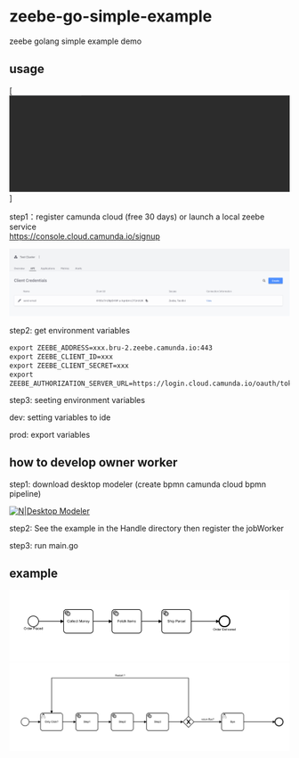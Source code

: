 # zeebe-go-simple-example
zeebe golang simple example demo

## usage
[![N|TOKEN](./images/execute.gif)]

step1：register camunda cloud (free 30 days) or launch a local zeebe service  
https://console.cloud.camunda.io/signup

[![N|TOKEN](./images/create-camunda-cred.png)](https://console.cloud.camunda.io)

step2: get environment variables

```shell
export ZEEBE_ADDRESS=xxx.bru-2.zeebe.camunda.io:443
export ZEEBE_CLIENT_ID=xxx
export ZEEBE_CLIENT_SECRET=xxx
export ZEEBE_AUTHORIZATION_SERVER_URL=https://login.cloud.camunda.io/oauth/token
```

step3: seeting environment variables

dev: setting variables to ide

prod: export variables

## how to develop owner worker

step1: download desktop modeler (create bpmn camunda cloud bpmn pipeline)

[![N|Desktop Modeler]()](https://camunda.com/download/modeler/)

step2: See the example in the Handle directory then register the jobWorker

step3: run main.go

## example
[![N|BPMN1](./images/order-process.png)](./bpmn/order-process.bpmn)
[![N|BPMN2](./images/step1-2-3-click-bpmn-example.png)](./bpmn/step1-2-3-click.bpmn)
